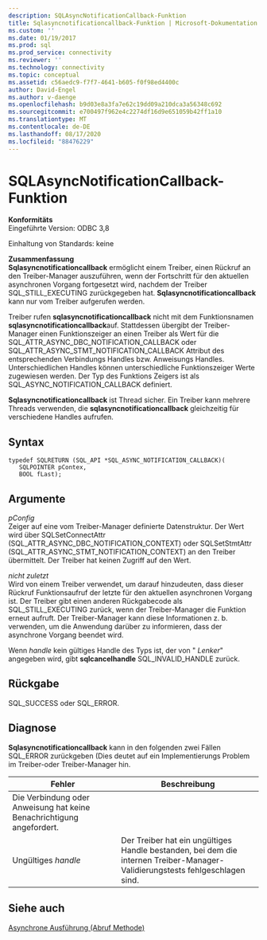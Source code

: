 ```yaml
---
description: SQLAsyncNotificationCallback-Funktion
title: Sqlasyncnotificationcallback-Funktion | Microsoft-Dokumentation
ms.custom: ''
ms.date: 01/19/2017
ms.prod: sql
ms.prod_service: connectivity
ms.reviewer: ''
ms.technology: connectivity
ms.topic: conceptual
ms.assetid: c56aedc9-f7f7-4641-b605-f0f98ed4400c
author: David-Engel
ms.author: v-daenge
ms.openlocfilehash: b9d03e8a3fa7e62c19dd09a210dca3a56348c692
ms.sourcegitcommit: e700497f962e4c2274df16d9e651059b42ff1a10
ms.translationtype: MT
ms.contentlocale: de-DE
ms.lasthandoff: 08/17/2020
ms.locfileid: "88476229"
---
```

# <a name="sqlasyncnotificationcallback-function"></a>SQLAsyncNotificationCallback-Funktion
**Konformitäts**  
 Eingeführte Version: ODBC 3,8  
  
 Einhaltung von Standards: keine  
  
 **Zusammenfassung**  
 **Sqlasyncnotificationcallback** ermöglicht einem Treiber, einen Rückruf an den Treiber-Manager auszuführen, wenn der Fortschritt für den aktuellen asynchronen Vorgang fortgesetzt wird, nachdem der Treiber SQL_STILL_EXECUTING zurückgegeben hat. **Sqlasyncnotificationcallback** kann nur vom Treiber aufgerufen werden.  
  
 Treiber rufen **sqlasyncnotificationcallback** nicht mit dem Funktionsnamen **sqlasyncnotificationcallback**auf. Stattdessen übergibt der Treiber-Manager einen Funktionszeiger an einen Treiber als Wert für die SQL_ATTR_ASYNC_DBC_NOTIFICATION_CALLBACK oder SQL_ATTR_ASYNC_STMT_NOTIFICATION_CALLBACK Attribut des entsprechenden Verbindungs Handles bzw. Anweisungs Handles. Unterschiedlichen Handles können unterschiedliche Funktionszeiger Werte zugewiesen werden. Der Typ des Funktions Zeigers ist als SQL_ASYNC_NOTIFICATION_CALLBACK definiert.  
  
 **Sqlasyncnotificationcallback** ist Thread sicher. Ein Treiber kann mehrere Threads verwenden, die **sqlasyncnotificationcallback** gleichzeitig für verschiedene Handles aufrufen.  
  
## <a name="syntax"></a>Syntax  
  
```  
typedef SQLRETURN (SQL_API *SQL_ASYNC_NOTIFICATION_CALLBACK)(  
   SQLPOINTER pContex,   
   BOOL fLast);  
```  
  
## <a name="arguments"></a>Argumente  
 *pConfig*  
 Zeiger auf eine vom Treiber-Manager definierte Datenstruktur. Der Wert wird über SQLSetConnectAttr (SQL_ATTR_ASYNC_DBC_NOTIFICATION_CONTEXT) oder SQLSetStmtAttr (SQL_ATTR_ASYNC_STMT_NOTIFICATION_CONTEXT) an den Treiber übermittelt.  Der Treiber hat keinen Zugriff auf den Wert.  
  
 *nicht zuletzt*  
 Wird von einem Treiber verwendet, um darauf hinzudeuten, dass dieser Rückruf Funktionsaufruf der letzte für den aktuellen asynchronen Vorgang ist. Der Treiber gibt einen anderen Rückgabecode als SQL_STILL_EXECUTING zurück, wenn der Treiber-Manager die Funktion erneut aufruft. Der Treiber-Manager kann diese Informationen z. b. verwenden, um die Anwendung darüber zu informieren, dass der asynchrone Vorgang beendet wird.  
  
 Wenn *handle* kein gültiges Handle des Typs ist, der von " *Lenker*" angegeben wird, gibt **sqlcancelhandle** SQL_INVALID_HANDLE zurück.  
  
## <a name="returns"></a>Rückgabe  
 SQL_SUCCESS oder SQL_ERROR.  
  
## <a name="diagnostics"></a>Diagnose  
 **Sqlasyncnotificationcallback** kann in den folgenden zwei Fällen SQL_ERROR zurückgeben (Dies deutet auf ein Implementierungs Problem im Treiber-oder Treiber-Manager hin.  
  
|Fehler|Beschreibung|  
|-----------|-----------------|  
|Die Verbindung oder Anweisung hat keine Benachrichtigung angefordert.||  
|Ungültiges *handle*|Der Treiber hat ein ungültiges Handle bestanden, bei dem die internen Treiber-Manager-Validierungstests fehlgeschlagen sind.|  
  
## <a name="see-also"></a>Siehe auch  
 [Asynchrone Ausführung (Abruf Methode)](../../../odbc/reference/develop-app/asynchronous-execution-polling-method.md)
